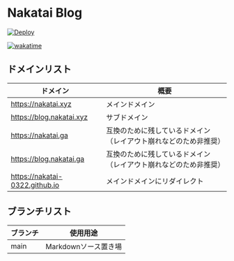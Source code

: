 # Nakatai Blog

[![Deploy](https://github.com/Nakatai-0322/Blog/actions/workflows/pages.yml/badge.svg?branch=main)](https://github.com/Nakatai-0322/Blog/actions/workflows/pages.yml)

[![wakatime](https://wakatime.com/badge/github/Nakatai-0322/Blog.svg)](https://wakatime.com/badge/github/Nakatai-0322/Blog)

## ドメインリスト

|ドメイン|概要|
|---|---|
|<https://nakatai.xyz>|メインドメイン|
|<https://blog.nakatai.xyz>|サブドメイン|
|<https://nakatai.ga>|互換のために残しているドメイン（レイアウト崩れなどのため非推奨）|
|<https://blog.nakatai.ga>|互換のために残しているドメイン（レイアウト崩れなどのため非推奨）|
|<https://nakatai-0322.github.io>|メインドメインにリダイレクト|

## ブランチリスト

| ブランチ     | 使用用途                       |
| -------- | -------------------------- |
| main     | Markdownソース置き場             |
